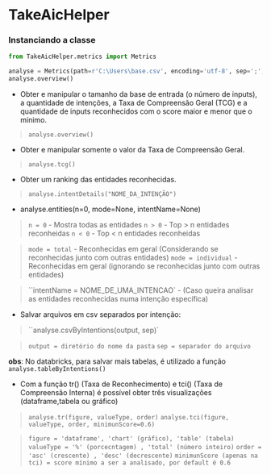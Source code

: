 # TakeAicHelper


### Instanciando a classe

```Python
from TakeAicHelper.metrics import Metrics

analyse = Metrics(path=r'C:\Users\base.csv', encoding='utf-8', sep=';', minimunScore=0.6)
analyse.overview()
```

* Obter e manipular o tamanho da base de entrada (o número de inputs), a quantidade de intenções, 
a Taxa de Compreensão Geral (TCG) e a quantidade de inputs reconhecidos com o score maior e menor que o mínimo.

>`analyse.overview()`

* Obter e manipular somente o valor da Taxa de Compreensão Geral.

>`analyse.tcg()`
  
* Obter um ranking das entidades reconhecidas.

>`analyse.intentDetails("NOME_DA_INTENÇÃO")`
  
* analyse.entities(n=0, mode=None, intentName=None)

>`n = 0` - Mostra todas as entidades
>`n > 0` - Top > n  entidades reconheidas
>`n < 0` - Top < n  entidades reconheidas

>`mode = total` - Reconhecidas em geral (Considerando se reconhecidas junto com outras entidades)
>`mode = individual` - Reconhecidas em geral (ignorando se reconhecidas junto com outras entidades)

>``intentName = NOME_DE_UMA_INTENCAO` -  (Caso queira analisar as entidades reconhecidas numa intenção específica)


* Salvar arquivos em csv separados por intenção:

>``analyse.csvByIntentions(output, sep)`

>`output = diretório do nome da pasta`
>`sep = separador do arquivo`


**obs**: No databricks, para salvar mais tabelas, é utilizado a função `analyse.tableByIntentions()`

* Com a função tr() (Taxa de Reconhecimento) e tci() (Taxa de Compreensão Interna) é possível obter três visualizações (dataframe,tabela ou gráfico)

>`analyse.tr(figure, valueType, order)`
>`analyse.tci(figure, valueType, order, minimunScore=0.6)`

>`figure = 'dataframe', 'chart' (gráfico), 'table' (tabela)`
>`valueType = '%' (porcecntagem) , 'total' (número inteiro)`
>`order = 'asc' (crescente) , 'desc' (decrescente)`
>`minimunScore (apenas na tci) = score mínimo a ser a analisado, por default é 0.6`




